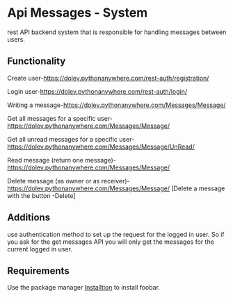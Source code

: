 
# Api Messages - System 

rest API backend system that is responsible for handling
messages between users.


## Functionality

Create user-https://dolev.pythonanywhere.com/rest-auth/registration/

Login user-https://dolev.pythonanywhere.com/rest-auth/login/

Writing a message-https://dolev.pythonanywhere.com/Messages/Message/ 

Get all messages for a specific user-https://dolev.pythonanywhere.com/Messages/Message/ 

Get all unread messages for a specific user-https://dolev.pythonanywhere.com/Messages/Message/UnRead/

Read message (return one message)-https://dolev.pythonanywhere.com/Messages/Message/<name Subject Message>

Delete message (as owner or as receiver)-https://dolev.pythonanywhere.com/Messages/Message/<name Subject Message> [Delete a message with the button -Delete]

## Additions
use authentication method to set up the request for the logged in user. So if you ask for the
get messages API you will only get the messages for the current logged in user.


## Requirements

Use the package manager [Installtion](https://github.com/DolevPeretz/Api-Message/blob/master/requirements.txt) to install foobar.
